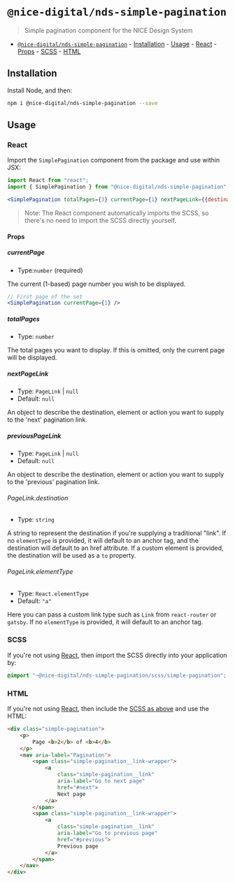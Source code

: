 # `@nice-digital/nds-simple-pagination`

> Simple pagination component for the NICE Design System

- [`@nice-digital/nds-simple-pagination`](#nice-digitalnds-simple-pagination) - [Installation](#installation) - [Usage](#usage) - [React](#react) - [Props](#props) - [SCSS](#scss) - [HTML](#html)

## Installation

Install Node, and then:

```sh
npm i @nice-digital/nds-simple-pagination --save
```

## Usage

### React

Import the `SimplePagination` component from the package and use within JSX:

```jsx
import React from "react";
import { SimplePagination } from "@nice-digital/nds-simple-pagination";

<SimplePagination totalPages={3} currentPage={1} nextPageLink={{destination: "#next", elementType: "a"}} />
```

> Note: The React component automatically imports the SCSS, so there's no need to import the SCSS directly yourself.

#### Props

##### currentPage

- Type:`number` (required)

The current (1-based) page number you wish to be displayed.

```jsx
// First page of the set
<SimplePagination currentPage={1} />
```

##### totalPages

- Type: `number`

The total pages you want to display. If this is omitted, only the current page will be displayed.

##### nextPageLink

- Type: `PageLink` | `null`
- Default: `null`

An object to describe the destination, element or action you want to supply to the 'next' pagination link.

##### previousPageLink

- Type: `PageLink` | `null`
- Default: `null`

An object to describe the destination, element or action you want to supply to the 'previous' pagination link.

###### PageLink.destination

- Type: `string`

A string to represent the destination if you're supplying a traditional "link". If no `elementType` is provided, it will default to an anchor tag, and the destination will default to an href attribute. If a custom element is provided, the destination will be used as a `to` property.

###### PageLink.elementType

- Type: `React.elementType`
- Default: `"a"`

Here you can pass a custom link type such as `Link` from `react-router` or `gatsby`. If no `elementType` is provided, it will default to an anchor tag.

### SCSS

If you're not using [React](#react), then import the SCSS directly into your application by:

```scss
@import "~@nice-digital/nds-simple-pagination/scss/simple-pagination";
```

### HTML

If you're not using [React](#react), then include the [SCSS as above](#scss) and use the HTML:

```html
<div class="simple-pagination">
    <p>
        Page <b>2</b> of <b>4</b>
    </p>
    <nav aria-label="Pagination">
        <span class="simple-pagination__link-wrapper">
            <a 
                class="simple-pagination__link" 
                aria-label="Go to next page" 
                href="#next">
                Next page
            </a>
        </span>
        <span class="simple-pagination__link-wrapper">
            <a 
                class="simple-pagination__link" 
                aria-label="Go to previous page" 
                href="#previous">
                Previous page
            </a>
        </span>
    </nav>
</div>
```
